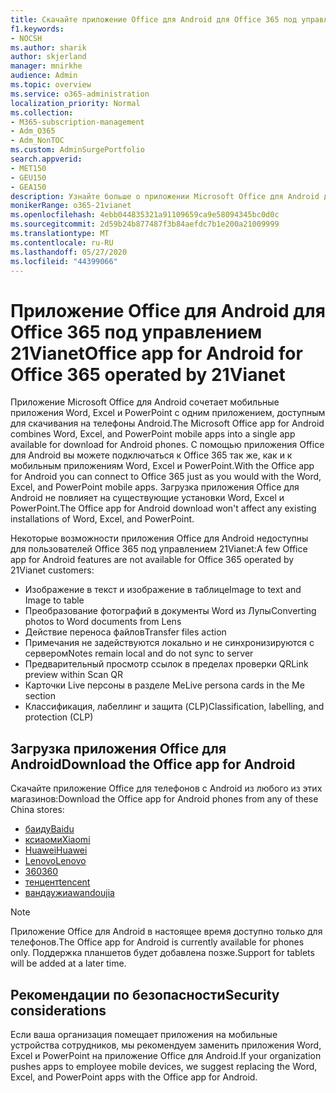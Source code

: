 ```yaml
---
title: Скачайте приложение Office для Android для Office 365 под управлением 21Vianet
f1.keywords:
- NOCSH
ms.author: sharik
author: skjerland
manager: mnirkhe
audience: Admin
ms.topic: overview
ms.service: o365-administration
localization_priority: Normal
ms.collection:
- M365-subscription-management
- Adm_O365
- Adm_NonTOC
ms.custom: AdminSurgePortfolio
search.appverid:
- MET150
- GEU150
- GEA150
description: Узнайте больше о приложении Microsoft Office для Android для Office 365 под управлением 21Vianet и о том, как скачать его для клиентов в Китае.
monikerRange: o365-21vianet
ms.openlocfilehash: 4ebb044835321a91109659ca9e58094345bc0d0c
ms.sourcegitcommit: 2d59b24b877487f3b84aefdc7b1e200a21009999
ms.translationtype: MT
ms.contentlocale: ru-RU
ms.lasthandoff: 05/27/2020
ms.locfileid: "44399066"
---
```

# <a name="office-app-for-android-for-office-365-operated-by-21vianet"></a><span data-ttu-id="5e05d-103">Приложение Office для Android для Office 365 под управлением 21Vianet</span><span class="sxs-lookup"><span data-stu-id="5e05d-103">Office app for Android for Office 365 operated by 21Vianet</span></span>

<span data-ttu-id="5e05d-104">Приложение Microsoft Office для Android сочетает мобильные приложения Word, Excel и PowerPoint с одним приложением, доступным для скачивания на телефоны Android.</span><span class="sxs-lookup"><span data-stu-id="5e05d-104">The Microsoft Office app for Android combines Word, Excel, and PowerPoint mobile apps into a single app available for download for Android phones.</span></span> <span data-ttu-id="5e05d-105">С помощью приложения Office для Android вы можете подключаться к Office 365 так же, как и к мобильным приложениям Word, Excel и PowerPoint.</span><span class="sxs-lookup"><span data-stu-id="5e05d-105">With the Office app for Android you can connect to Office 365 just as you would with the Word, Excel, and PowerPoint mobile apps.</span></span> <span data-ttu-id="5e05d-106">Загрузка приложения Office для Android не повлияет на существующие установки Word, Excel и PowerPoint.</span><span class="sxs-lookup"><span data-stu-id="5e05d-106">The Office app for Android download won't affect any existing installations of Word, Excel, and PowerPoint.</span></span>

<span data-ttu-id="5e05d-107">Некоторые возможности приложения Office для Android недоступны для пользователей Office 365 под управлением 21Vianet:</span><span class="sxs-lookup"><span data-stu-id="5e05d-107">A few Office app for Android features are not available for Office 365 operated by 21Vianet customers:</span></span>

- <span data-ttu-id="5e05d-108">Изображение в текст и изображение в таблице</span><span class="sxs-lookup"><span data-stu-id="5e05d-108">Image to text and Image to table</span></span> 
- <span data-ttu-id="5e05d-109">Преобразование фотографий в документы Word из Лупы</span><span class="sxs-lookup"><span data-stu-id="5e05d-109">Converting photos to Word documents from Lens</span></span> 
- <span data-ttu-id="5e05d-110">Действие переноса файлов</span><span class="sxs-lookup"><span data-stu-id="5e05d-110">Transfer files action</span></span> 
- <span data-ttu-id="5e05d-111">Примечания не задействуются локально и не синхронизируются с сервером</span><span class="sxs-lookup"><span data-stu-id="5e05d-111">Notes remain local and do not sync to server</span></span>
- <span data-ttu-id="5e05d-112">Предварительный просмотр ссылок в пределах проверки QR</span><span class="sxs-lookup"><span data-stu-id="5e05d-112">Link preview within Scan QR</span></span>
- <span data-ttu-id="5e05d-113">Карточки Live персоны в разделе Me</span><span class="sxs-lookup"><span data-stu-id="5e05d-113">Live persona cards in the Me section</span></span>
- <span data-ttu-id="5e05d-114">Классификация, лабеллинг и защита (CLP)</span><span class="sxs-lookup"><span data-stu-id="5e05d-114">Classification, labelling, and protection (CLP)</span></span>


## <a name="download-the-office-app-for-android"></a><span data-ttu-id="5e05d-115">Загрузка приложения Office для Android</span><span class="sxs-lookup"><span data-stu-id="5e05d-115">Download the Office app for Android</span></span>

<span data-ttu-id="5e05d-116">Скачайте приложение Office для телефонов с Android из любого из этих магазинов:</span><span class="sxs-lookup"><span data-stu-id="5e05d-116">Download the Office app for Android phones from any of these China stores:</span></span>
- [<span data-ttu-id="5e05d-117">баиду</span><span class="sxs-lookup"><span data-stu-id="5e05d-117">Baidu</span></span>](https://shouji.baidu.com/software/26842919.html)
- [<span data-ttu-id="5e05d-118">ксиаоми</span><span class="sxs-lookup"><span data-stu-id="5e05d-118">Xiaomi</span></span>](http://app.mi.com/details?id=com.microsoft.office.officehub&ref=search)
- [<span data-ttu-id="5e05d-119">Huawei</span><span class="sxs-lookup"><span data-stu-id="5e05d-119">Huawei</span></span>](https://appstore.huawei.com/app/C10888510)
- [<span data-ttu-id="5e05d-120">Lenovo</span><span class="sxs-lookup"><span data-stu-id="5e05d-120">Lenovo</span></span>](https://www.lenovomm.com/appdetail/com.microsoft.office.officehub/43003745)
- [<span data-ttu-id="5e05d-121">360</span><span class="sxs-lookup"><span data-stu-id="5e05d-121">360</span></span>](http://zhushou.360.cn/detail/index/soft_id/708682?recrefer=SE_D_office%20mobile)
- [<span data-ttu-id="5e05d-122">тенцент</span><span class="sxs-lookup"><span data-stu-id="5e05d-122">tencent</span></span>](https://sj.qq.com/myapp/detail.htm?apkName=com.microsoft.office.officehub)
- [<span data-ttu-id="5e05d-123">вандаужиа</span><span class="sxs-lookup"><span data-stu-id="5e05d-123">wandoujia</span></span>](https://www.wandoujia.com/apps/1502895)

> [!NOTE]
> <span data-ttu-id="5e05d-124">Приложение Office для Android в настоящее время доступно только для телефонов.</span><span class="sxs-lookup"><span data-stu-id="5e05d-124">The Office app for Android is currently available for phones only.</span></span> <span data-ttu-id="5e05d-125">Поддержка планшетов будет добавлена позже.</span><span class="sxs-lookup"><span data-stu-id="5e05d-125">Support for tablets will be added at a later time.</span></span> 


## <a name="security-considerations"></a><span data-ttu-id="5e05d-126">Рекомендации по безопасности</span><span class="sxs-lookup"><span data-stu-id="5e05d-126">Security considerations</span></span>

<span data-ttu-id="5e05d-127">Если ваша организация помещает приложения на мобильные устройства сотрудников, мы рекомендуем заменить приложения Word, Excel и PowerPoint на приложение Office для Android.</span><span class="sxs-lookup"><span data-stu-id="5e05d-127">If your organization pushes apps to employee mobile devices, we suggest replacing the Word, Excel, and PowerPoint apps with the Office app for Android.</span></span>  


